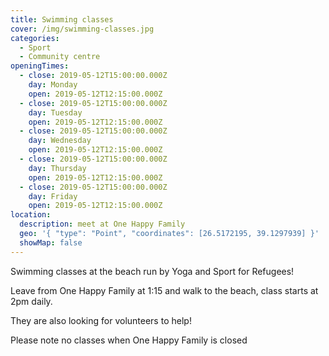 ```yaml
---
title: Swimming classes
cover: /img/swimming-classes.jpg
categories:
  - Sport
  - Community centre
openingTimes:
  - close: 2019-05-12T15:00:00.000Z
    day: Monday
    open: 2019-05-12T12:15:00.000Z
  - close: 2019-05-12T15:00:00.000Z
    day: Tuesday
    open: 2019-05-12T12:15:00.000Z
  - close: 2019-05-12T15:00:00.000Z
    day: Wednesday
    open: 2019-05-12T12:15:00.000Z
  - close: 2019-05-12T15:00:00.000Z
    day: Thursday
    open: 2019-05-12T12:15:00.000Z
  - close: 2019-05-12T15:00:00.000Z
    day: Friday
    open: 2019-05-12T12:15:00.000Z
location:
  description: meet at One Happy Family
  geo: '{ "type": "Point", "coordinates": [26.5172195, 39.1297939] }'
  showMap: false
---
```

Swimming classes at the beach run by Yoga and Sport for Refugees!

Leave from One Happy Family at 1:15 and walk to the beach, class starts at 2pm daily. 

They are also looking for volunteers to help! 



Please note no classes when One Happy Family is closed
